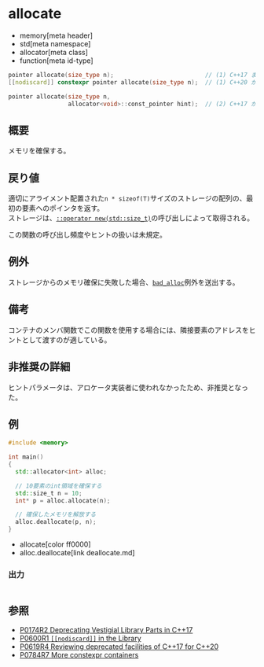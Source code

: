 # allocate
* memory[meta header]
* std[meta namespace]
* allocator[meta class]
* function[meta id-type]

```cpp
pointer allocate(size_type n);                          // (1) C++17 まで
[[nodiscard]] constexpr pointer allocate(size_type n);  // (1) C++20 から

pointer allocate(size_type n,
                 allocator<void>::const_pointer hint);  // (2) C++17 から非推奨、C++20 から削除
```

## 概要
メモリを確保する。


## 戻り値
適切にアライメント配置された`n * sizeof(T)`サイズのストレージの配列の、最初の要素へのポインタを返す。  
ストレージは、[`::operator new(std::size_t)`](/reference/new/op_new.md)の呼び出しによって取得される。

この関数の呼び出し頻度やヒントの扱いは未規定。


## 例外
ストレージからのメモリ確保に失敗した場合、[`bad_alloc`](/reference/new/bad_alloc.md)例外を送出する。


## 備考
コンテナのメンバ関数でこの関数を使用する場合には、隣接要素のアドレスをヒントとして渡すのが適している。


## 非推奨の詳細
ヒントパラメータは、アロケータ実装者に使われなかったため、非推奨となった。


## 例
```cpp example
#include <memory>

int main()
{
  std::allocator<int> alloc;

  // 10要素のint領域を確保する
  std::size_t n = 10;
  int* p = alloc.allocate(n);

  // 確保したメモリを解放する
  alloc.deallocate(p, n);
}
```
* allocate[color ff0000]
* alloc.deallocate[link deallocate.md]

### 出力
```
```


## 参照
- [P0174R2 Deprecating Vestigial Library Parts in C++17](http://www.open-std.org/jtc1/sc22/wg21/docs/papers/2016/p0174r2.html)
- [P0600R1 `[[nodiscard]]` in the Library](http://www.open-std.org/jtc1/sc22/wg21/docs/papers/2017/p0600r1.pdf)
- [P0619R4 Reviewing deprecated facilities of C++17 for C++20](http://www.open-std.org/jtc1/sc22/wg21/docs/papers/2018/p0619r4.html)
- [P0784R7 More constexpr containers](http://www.open-std.org/jtc1/sc22/wg21/docs/papers/2019/p0784r7.html)
